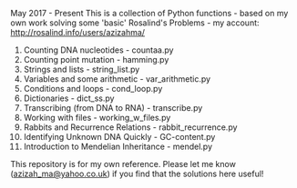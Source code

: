 May 2017 - Present
This is a collection of Python functions - based on my own work solving some 'basic' Rosalind's Problems - my account:
http://rosalind.info/users/azizahma/

1. Counting DNA nucleotides - countaa.py
2. Counting point mutation - hamming.py
3. Strings and lists - string_list.py
4. Variables and some arithmetic - var_arithmetic.py
5. Conditions and loops - cond_loop.py
6. Dictionaries - dict_ss.py
7. Transcribing (from DNA to RNA) - transcribe.py
8. Working with files - working_w_files.py
9. Rabbits and Recurrence Relations - rabbit_recurrence.py
10. Identifying Unknown DNA Quickly - GC-content.py
11. Introduction to Mendelian Inheritance - mendel.py

This repository is for my own reference. 
Please let me know (azizah_ma@yahoo.co.uk) if you find that the solutions here useful!
